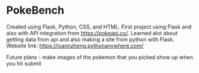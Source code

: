 # PokeBench

Created using Flask, Python, CSS, and HTML. First project using Flask and also with API integration from https://pokeapi.co/. Learned alot about getting data from api and also making a site from python with Flask. 
Website link: https://ivannzheng.pythonanywhere.com/ 

Future plans - make images of the pokemon that you picked show up when you hit submit 
